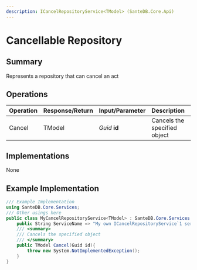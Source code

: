 ```yaml
---
description: ICancelRepositoryService<TModel> (SanteDB.Core.Api)
---
```


# Cancellable Repository

## Summary

Represents a repository that can cancel an act

## Operations

| Operation | Response/Return | Input/Parameter | Description |
| :--- | :--- | :--- | :--- |
| Cancel | TModel | _Guid_ **id** | Cancels the specified object |

## Implementations

None

## Example Implementation

```csharp
/// Example Implementation
using SanteDB.Core.Services;
/// Other usings here
public class MyCancelRepositoryService<TModel> : SanteDB.Core.Services.ICancelRepositoryService<TModel> { 
    public String ServiceName => "My own ICancelRepositoryService`1 service";
    /// <summary>
    /// Cancels the specified object
    /// </summary>
    public TModel Cancel(Guid id){
        throw new System.NotImplementedException();
    }
}
```

